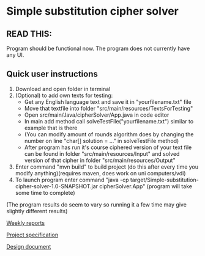 # Simple substitution cipher solver

## READ THIS:

Program should be functional now. The program does not currently have any UI.

## Quick user instructions
1. Download and open folder in terminal 
2. (Optional) to add own texts for testing:
   - Get any English language text and save it in "yourfilename.txt" file
   - Move that textfile into folder "src/main/resources/TextsForTesting"
   - Open src/main/Java/cipherSolver/App.java in code editor
   - In main add method call solveTestFile("yourfilename.txt") similar to example that is there
   - (You can modify amount of rounds algorithm does by changing the number on line "char[] solution = ..." in solveTestFile method)
   - After program has run it's course ciphered version of your text file can be found in folder "src/main/resources/Input" and
     solved version of that cipher in folder "src/main/resources/Output"
3. Enter command "mvn build" to build project (do this after every time you modify anything)(requires maven, does work on uni computers/vdi)
4. To launch program enter command "java -cp target/Simple-substitution-cipher-solver-1.0-SNAPSHOT.jar cipherSolver.App" (program will take some time to complete)

(The program results do seem to vary so running it a few time may give slightly different results)


[Weekly reports](Documentation/Weekly-reports)

[Project specification](Documentation/Project-specification.md)

[Design document](Documentation/Design-document.md)

